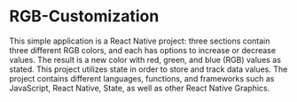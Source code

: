 # RGB-Customization
This simple application is a React Native project: three sections contain three different RGB colors, and each has options to increase or decrease values. The result is a new color with red, green, and blue (RGB) values as stated. This project utilizes state in order to store and track data values. The project contains different languages, functions, and frameworks such as JavaScript, React Native, State, as well as other React Native Graphics.

